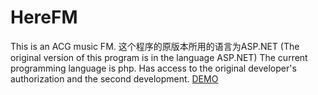 # HereFM
This is an ACG music FM.
这个程序的原版本所用的语言为ASP.NET (The original version of this program is in the language ASP.NET)
The current programming language is php.
Has access to the original developer's authorization and the second development.
<a href="http://fm.hereacg.com">DEMO</a>
